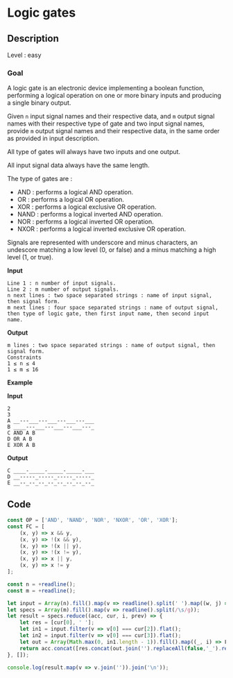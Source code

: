 # Logic gates

## Description

Level : easy

### Goal

A logic gate is an electronic device implementing a boolean function, performing a logical operation on one or more binary inputs and producing a single binary output.

Given `n` input signal names and their respective data, and `m` output signal names with their respective type of gate and two input signal names, provide `m` output signal names and their respective data, in the same order as provided in input description.

All type of gates will always have two inputs and one output.

All input signal data always have the same length.

The type of gates are :
* AND : performs a logical AND operation.
* OR : performs a logical OR operation.
* XOR : performs a logical exclusive OR operation.
* NAND : performs a logical inverted AND operation.
* NOR : performs a logical inverted OR operation.
* NXOR : performs a logical inverted exclusive OR operation.

Signals are represented with underscore and minus characters, an undescore matching a low level (0, or false) and a minus matching a high level (1, or true).

**Input**
```
Line 1 : n number of input signals.
Line 2 : m number of output signals.
n next lines : two space separated strings : name of input signal, then signal form.
m next lines : four space separated strings : name of output signal, then type of logic gate, then first input name, then second input name.
```
**Output**
```
m lines : two space separated strings : name of output signal, then signal form.
Constraints
1 ≤ n ≤ 4
1 ≤ m ≤ 16
```
**Example**

**Input**
```
2
3
A __---___---___---___---___
B ____---___---___---___---_
C AND A B
D OR A B
E XOR A B
```
**Output**
```
C ____-_____-_____-_____-___
D __-----_-----_-----_-----_
E __--_--_--_--_--_--_--_--_
```

## Code

```js
const OP = ['AND', 'NAND', 'NOR', 'NXOR', 'OR', 'XOR'];
const FC = [
    (x, y) => x && y, 
    (x, y) => !(x && y), 
    (x, y) => !(x || y), 
    (x, y) => !(x != y), 
    (x, y) => x || y, 
    (x, y) => x != y
];

const n = +readline();
const m = +readline();

let input = Array(n).fill().map(v => readline().split(' ').map((w, j) => j === 1 ? w.replaceAll(/_/g, 0).replaceAll(/-/g, 1).split('') : w).flat());
let specs = Array(m).fill().map(v => readline().split(/\s/g));
let result = specs.reduce((acc, cur, i, prev) => {
    let res = [cur[0], ' '];
    let in1 = input.filter(v => v[0] === cur[2]).flat();
    let in2 = input.filter(v => v[0] === cur[3]).flat();
    let out = Array(Math.max(0, in1.length - 1)).fill().map((_, i) => FC[OP.indexOf(cur[1])](!!+in1[i + 1], !!+in2[i + 1]));
    return acc.concat([res.concat(out.join('').replaceAll(false,'_').replaceAll(true, '-'))]);
}, []);

console.log(result.map(v => v.join('')).join('\n'));
```


